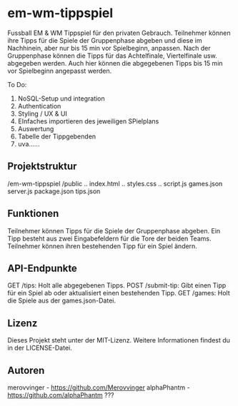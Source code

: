 # em-wm-tippspiel
Fussball EM &amp; WM Tippspiel für den privaten Gebrauch.
Teilnehmer können ihre Tipps für die Spiele der Gruppenphase abgeben und diese im Nachhinein, aber nur bis 15 min vor Spielbeginn, anpassen.
Nach der Gruppenphase können die Tipps für das Achtelfinale, Viertelfinale usw. abgegeben werden.
Auch hier können die abgegebenen Tipps bis 15 min vor Spielbeginn angepasst werden.

To Do:
1. NoSQL-Setup und integration
2. Authentication
3. Styling / UX & UI
4. EInfaches importieren des jeweiligen SPielplans
5. Auswertung
6. Tabelle der Tippgebenden
7.  uva......

## Projektstruktur

/em-wm-tippspiel
/public
.. index.html
.. styles.css
.. script.js
games.json
server.js
package.json
tips.json

## Funktionen

Teilnehmer können Tipps für die Spiele der Gruppenphase abgeben.
Ein Tipp besteht aus zwei Eingabefeldern für die Tore der beiden Teams.
Teilnehmer können ihren bestehenden Tipp für ein Spiel ändern.

## API-Endpunkte

GET /tips: Holt alle abgegebenen Tipps.
POST /submit-tip: Gibt einen Tipp für ein Spiel ab oder aktualisiert einen bestehenden Tipp.
GET /games: Holt die Spiele aus der games.json-Datei.

## Lizenz

Dieses Projekt steht unter der MIT-Lizenz. Weitere Informationen findest du in der LICENSE-Datei.

## Autoren

merovvinger - https://github.com/Merovvinger
alphaPhantm - https://github.com/alphaPhantm
???


